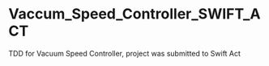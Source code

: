# Vaccum_Speed_Controller_SWIFT_ACT
 TDD for Vacuum Speed Controller, project was submitted to Swift Act
